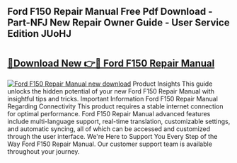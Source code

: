 ## Ford F150 Repair Manual Free Pdf Download - Part-NFJ New Repair Owner Guide - User Service Edition JUoHJ

# <h2><a href="http://bc27633.oget.top/?id=Ford+F150+Repair+Manual">🔗Download New 👉🔴 Ford F150 Repair Manual</a></h2>

[![Ford F150 Repair Manual new download](https://i.imgur.com/5g1atiW.png)](http://bc27633.oget.top/?id=Ford+F150+Repair+Manual)
Product Insights This guide unlocks the hidden potential of your new Ford F150 Repair Manual with insightful tips and tricks. Important Information Ford F150 Repair Manual Regarding Connectivity This product requires a stable internet connection for optimal performance. Ford F150 Repair Manual advanced features include multi-language support, real-time translation, customizable settings, and automatic syncing, all of which can be accessed and customized through the user interface. We're Here to Support You Every Step of the Way Ford F150 Repair Manual. Our customer support team is available throughout your journey.
